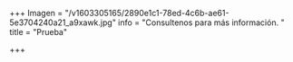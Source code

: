 +++
Imagen = "/v1603305165/2890e1c1-78ed-4c6b-ae61-5e3704240a21_a9xawk.jpg"
info = "Consultenos para más información. "
title = "Prueba"

+++
